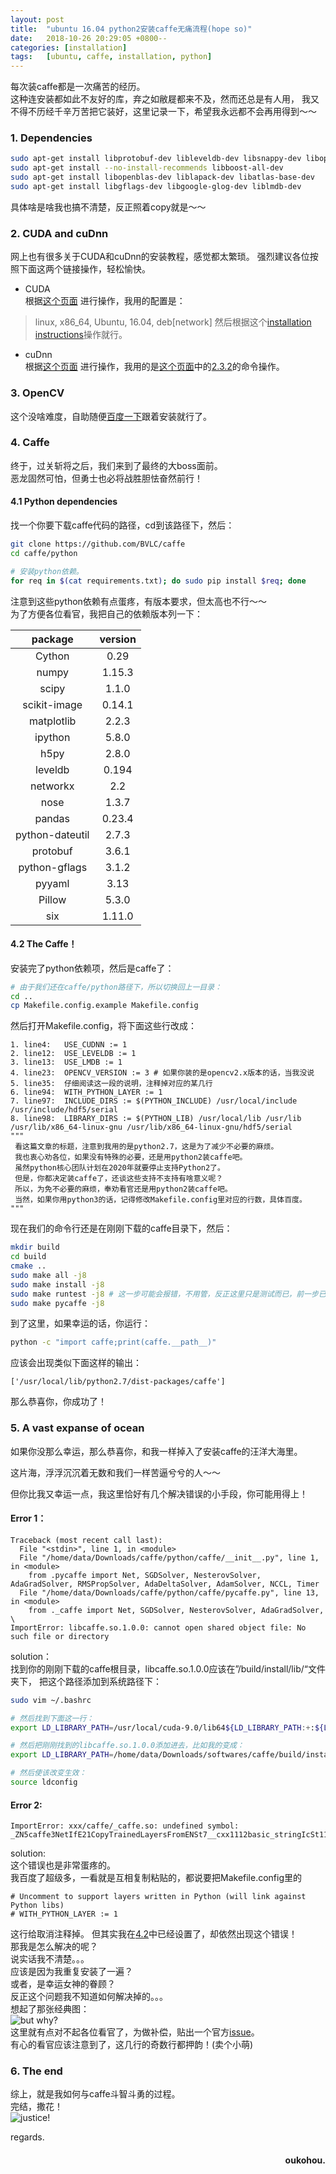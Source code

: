 ```yaml
---
layout: post
title:  "ubuntu 16.04 python2安装caffe无痛流程(hope so)"
date:   2018-10-26 20:29:05 +0800--
categories: [installation]
tags:   [ubuntu, caffe, installation, python]
---
```


每次装caffe都是一次痛苦的经历。  
这种连安装都如此不友好的库，弃之如敝屣都来不及，然而还总是有人用，
我又不得不历经千辛万苦把它装好，这里记录一下，希望我永远都不会再用得到～～

### 1. Dependencies
```bash
sudo apt-get install libprotobuf-dev libleveldb-dev libsnappy-dev libopencv-dev libhdf5-serial-dev protobuf-compiler
sudo apt-get install --no-install-recommends libboost-all-dev
sudo apt-get install libopenblas-dev liblapack-dev libatlas-base-dev
sudo apt-get install libgflags-dev libgoogle-glog-dev liblmdb-dev
```
具体啥是啥我也搞不清楚，反正照着copy就是～～

### 2. CUDA and cuDnn
网上也有很多关于CUDA和cuDnn的安装教程，感觉都太繁琐。
强烈建议各位按照下面这两个链接操作，轻松愉快。
- CUDA  
根据[这个页面](https://developer.nvidia.com/cuda-downloads?target_os=Linux&target_arch=x86_64&target_distro=Ubuntu&target_version=1604&target_type=debnetwork)
进行操作，我用的配置是：  
> linux, x86_64, Ubuntu, 16.04, deb[network]
然后根据这个[installation instructions](https://developer.nvidia.com/cuda-downloads?target_os=Linux&target_arch=x86_64&target_distro=Ubuntu&target_version=1604&target_type=debnetwork)操作就行。

- cuDnn  
根据[这个页面](https://docs.nvidia.com/deeplearning/sdk/cudnn-install/index.html)
进行操作，我用的是[这个页面](https://docs.nvidia.com/deeplearning/sdk/cudnn-install/index.html)中的[2.3.2](https://docs.nvidia.com/deeplearning/sdk/cudnn-install/index.html#installlinux-deb)的命令操作。

### 3. OpenCV
这个没啥难度，自助随便[百度一下](https://www.google.com/?hl=zh_cn)跟着安装就行了。

### 4. Caffe
终于，过关斩将之后，我们来到了最终的大boss面前。  
恶龙固然可怕，但勇士也必将战胜胆怯奋然前行！  

#### 4.1 Python dependencies
找一个你要下载caffe代码的路径，cd到该路径下，然后：
```bash
git clone https://github.com/BVLC/caffe
cd caffe/python

# 安装python依赖。
for req in $(cat requirements.txt); do sudo pip install $req; done
```
注意到这些python依赖有点蛋疼，有版本要求，但太高也不行～～  
为了方便各位看官，我把自己的依赖版本列一下：

|package | version|
|:---------:|:----------------:|
|Cython| 0.29|
|numpy|	1.15.3
|scipy|1.1.0
|scikit-image|	0.14.1
|matplotlib|	2.2.3
|ipython|  5.8.0
|h5py|2.8.0
|leveldb|   0.194
|networkx|	2.2
|nose|	1.3.7
|pandas|	0.23.4
|python-dateutil|	2.7.3
|protobuf|	3.6.1
|python-gflags|	3.1.2
|pyyaml|	3.13
|Pillow| 5.3.0
|six|1.11.0


#### 4.2 The Caffe！
安装完了python依赖项，然后是caffe了：
```bash
# 由于我们还在caffe/python路径下，所以切换回上一目录：
cd ..
cp Makefile.config.example Makefile.config
```
然后打开Makefile.config，将下面这些行改成：
```text
1. line4:   USE_CUDNN := 1
2. line12:  USE_LEVELDB := 1
3. line13:  USE_LMDB := 1
4. line23:  OPENCV_VERSION := 3 # 如果你装的是opencv2.x版本的话，当我没说
5. line35:  仔细阅读这一段的说明，注释掉对应的某几行
6. line94:  WITH_PYTHON_LAYER := 1
7. line97:  INCLUDE_DIRS := $(PYTHON_INCLUDE) /usr/local/include /usr/include/hdf5/serial
8. line98:  LIBRARY_DIRS := $(PYTHON_LIB) /usr/local/lib /usr/lib /usr/lib/x86_64-linux-gnu /usr/lib/x86_64-linux-gnu/hdf5/serial 
"""
 看这篇文章的标题，注意到我用的是python2.7，这是为了减少不必要的麻烦。
 我也衷心劝各位，如果没有特殊的必要，还是用python2装caffe吧。
 虽然python核心团队计划在2020年就要停止支持Python2了。
 但是，你都决定装caffe了，还谈这些支持不支持有啥意义呢？
 所以，为免不必要的麻烦，奉劝看官还是用python2装caffe吧。
 当然，如果你用python3的话，记得修改Makefile.config里对应的行数，具体百度。
"""
```
现在我们的命令行还是在刚刚下载的caffe目录下，然后：
```bash
mkdir build
cd build
cmake ..
sudo make all -j8
sudo make install -j8
sudo make runtest -j8 # 这一步可能会报错，不用管，反正这里只是测试而已，前一步已经安装好了。至少我是没管的。
sudo make pycaffe -j8
```
到了这里，如果幸运的话，你运行：
```bash
python -c "import caffe;print(caffe.__path__)"
```
应该会出现类似下面这样的输出：
```text
['/usr/local/lib/python2.7/dist-packages/caffe']
```
那么恭喜你，你成功了！


### 5. A vast expanse of ocean
如果你没那么幸运，那么恭喜你，和我一样掉入了安装caffe的汪洋大海里。

这片海，浮浮沉沉着无数和我们一样苦逼兮兮的人～～

但你比我又幸运一点，我这里恰好有几个解决错误的小手段，你可能用得上！

#### Error 1：
```text
Traceback (most recent call last):
  File "<stdin>", line 1, in <module>
  File "/home/data/Downloads/caffe/python/caffe/__init__.py", line 1, in <module>
    from .pycaffe import Net, SGDSolver, NesterovSolver, AdaGradSolver, RMSPropSolver, AdaDeltaSolver, AdamSolver, NCCL, Timer
  File "/home/data/Downloads/caffe/python/caffe/pycaffe.py", line 13, in <module>
    from ._caffe import Net, SGDSolver, NesterovSolver, AdaGradSolver, \
ImportError: libcaffe.so.1.0.0: cannot open shared object file: No such file or directory
```
solution：  
   找到你的刚刚下载的caffe根目录，libcaffe.so.1.0.0应该在”/build/install/lib/“文件夹下，
   把这个路径添加到系统路径下：
```bash
sudo vim ~/.bashrc

# 然后找到下面这一行：
export LD_LIBRARY_PATH=/usr/local/cuda-9.0/lib64${LD_LIBRARY_PATH:+:${LD_LIBRARY_PATH}}

# 然后把刚刚找到的libcaffe.so.1.0.0添加进去，比如我的变成：
export LD_LIBRARY_PATH=/home/data/Downloads/softwares/caffe/build/install/lib/:/usr/local/cuda-9.0/lib64${LD_LIBRARY_PATH:+:${LD_LIBRARY_PATH}}

# 然后使该改变生效：
source ldconfig
```


#### Error 2:
```text
ImportError: xxx/caffe/_caffe.so: undefined symbol: _ZN5caffe3NetIfE21CopyTrainedLayersFromENSt7__cxx1112basic_stringIcSt11
```

solution:  
    这个错误也是非常蛋疼的。  
    我百度了超级多，一看就是互相复制粘贴的，都说要把Makefile.config里的     
```text
# Uncomment to support layers written in Python (will link against Python libs)
# WITH_PYTHON_LAYER := 1
```
这行给取消注释掉。
但其实我在[4.2](#4.2-the-caffe！)中已经设置了，却依然出现这个错误！    
那我是怎么解决的呢？  
说实话我不清楚。。。  
应该是因为我重复安装了一遍？  
或者，是幸运女神的眷顾？  
反正这个问题我不知道如何解决掉的。。。    
想起了那张经典图：    
![but why?](https://s1.ax2x.com/2018/10/26/5Xp4rR.jpg)  
这里就有点对不起各位看官了，为做补偿，贴出一个官方[issue](https://github.com/BVLC/caffe/issues/3834)。    
有心的看官应该注意到了，这几行的奇数行都押韵！(卖个小萌)  
    
### 6. The end
综上，就是我如何与caffe斗智斗勇的过程。  
完结，撒花！  
![justice!](https://s1.ax2x.com/2018/11/06/5m4gIN.jpg)  


regards.
<h4 align = "right">oukohou.</h4>

